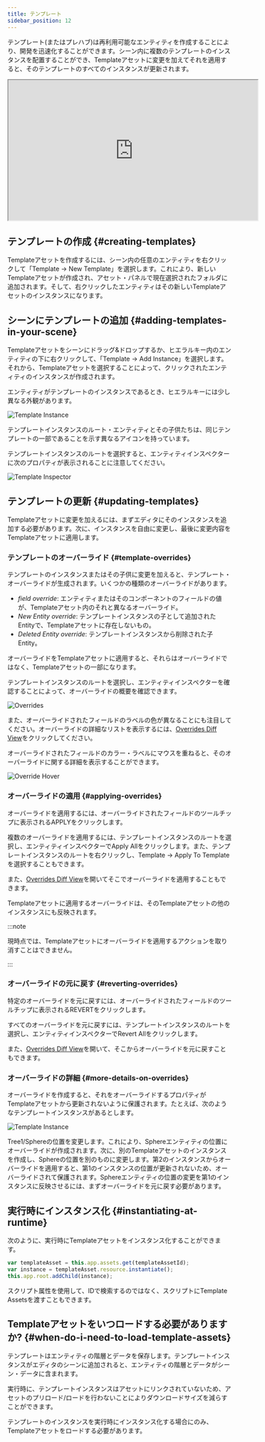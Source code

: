 ```yaml
---
title: テンプレート
sidebar_position: 12
---
```


テンプレート(またはプレハブ)は再利用可能なエンティティを作成することにより、開発を迅速化することができます。シーン内に複数のテンプレートのインスタンスを配置することができ、Templateアセットに変更を加えてそれを適用すると、そのテンプレートのすべてのインスタンスが更新されます。

<div className="iframe-container">
    <iframe loading="lazy" width="560" height="315" src="https://www.youtube.com/embed/2HV8Ib6wYRc" title="Templates Overview" allowfullscreen></iframe>
</div>


## テンプレートの作成 {#creating-templates}

Templateアセットを作成するには、シーン内の任意のエンティティを右クリックして「Template &rarr; New Template」を選択します。これにより、新しいTemplateアセットが作成され、アセット・パネルで現在選択されたフォルダに追加されます。そして、右クリックしたエンティティはその新しいTemplateアセットのインスタンスになります。

## シーンにテンプレートの追加 {#adding-templates-in-your-scene}

Templateアセットをシーンにドラッグ&ドロップするか、ヒエラルキー内のエンティティの下に右クリックして、「Template &rarr; Add Instance」を選択します。それから、Templateアセットを選択することによって、クリックされたエンティティのインスタンスが作成されます。

エンティティがテンプレートのインスタンスであるとき、ヒエラルキーには少し異なる外観があります。

![Template Instance][1]

テンプレートインスタンスのルート・エンティティとその子供たちは、同じテンプレートの一部であることを示す異なるアイコンを持っています。

テンプレートインスタンスのルートを選択すると、エンティティインスペクターに次のプロパティが表示されることに注意してください。

![Template Inspector][2]

## テンプレートの更新 {#updating-templates}

Templateアセットに変更を加えるには、まずエディタにそのインスタンスを追加する必要があります。次に、インスタンスを自由に変更し、最後に変更内容をTemplateアセットに適用します。

### テンプレートのオーバーライド {#template-overrides}

テンプレートのインスタンスまたはその子供に変更を加えると、テンプレート・オーバーライドが生成されます。いくつかの種類のオーバーライドがあります。
* *field override*: エンティティまたはそのコンポーネントのフィールドの値が、Templateアセット内のそれと異なるオーバーライド。
* *New Entity override*: テンプレートインスタンスの子として追加されたEntityで、Templateアセットに存在しないもの。
* *Deleted Entity override*: テンプレートインスタンスから削除された子Entity。

オーバーライドをTemplateアセットに適用すると、それらはオーバーライドではなく、Templateアセットの一部になります。

テンプレートインスタンスのルートを選択し、エンティティインスペクターを確認することによって、オーバーライドの概要を確認できます。

![Overrides][3]

また、オーバーライドされたフィールドのラベルの色が異なることにも注目してください。オーバーライドの詳細なリストを表示するには、[Overrides Diff View][4]をクリックしてください。

オーバーライドされたフィールドのカラー・ラベルにマウスを重ねると、そのオーバーライドに関する詳細を表示することができます。

![Override Hover][5]

### オーバーライドの適用 {#applying-overrides}

オーバーライドを適用するには、オーバーライドされたフィールドのツールチップに表示されるAPPLYをクリックします。

複数のオーバーライドを適用するには、テンプレートインスタンスのルートを選択し、エンティティインスペクターでApply Allをクリックします。また、テンプレートインスタンスのルートを右クリックし、Template &rarr; Apply To Templateを選択することもできます。

また、[Overrides Diff View][4]を開いてそこでオーバーライドを適用することもできます。

Templateアセットに適用するオーバーライドは、そのTemplateアセットの他のインスタンスにも反映されます。

:::note

現時点では、Templateアセットにオーバーライドを適用するアクションを取り消すことはできません。

:::

### オーバーライドの元に戻す {#reverting-overrides}

特定のオーバーライドを元に戻すには、オーバーライドされたフィールドのツールチップに表示されるREVERTをクリックします。

すべてのオーバーライドを元に戻すには、テンプレートインスタンスのルートを選択し、エンティティインスペクターでRevert Allをクリックします。

また、[Overrides Diff View][4]を開いて、そこからオーバーライドを元に戻すこともできます。

### オーバーライドの詳細 {#more-details-on-overrides}

オーバーライドを作成すると、それをオーバーライドするプロパティがTemplateアセットから更新されないように保護されます。たとえば、次のようなテンプレートインスタンスがあるとします。

![Template Instance][1]

Tree1/Sphereの位置を変更します。これにより、Sphereエンティティの位置にオーバーライドが作成されます。次に、別のTemplateアセットのインスタンスを作成し、Sphereの位置を別のものに変更します。第2のインスタンスからオーバーライドを適用すると、第1のインスタンスの位置が更新されないため、オーバーライドされて保護されます。Sphereエンティティの位置の変更を第1のインスタンスに反映させるには、まずオーバーライドを元に戻す必要があります。

## 実行時にインスタンス化 {#instantiating-at-runtime}

次のように、実行時にTemplateアセットをインスタンス化することができます。

```javascript
var templateAsset = this.app.assets.get(templateAssetId);
var instance = templateAsset.resource.instantiate();
this.app.root.addChild(instance);
```

スクリプト属性を使用して、IDで検索するのではなく、スクリプトにTemplate Assetsを渡すこともできます。

## Templateアセットをいつロードする必要がありますか? {#when-do-i-need-to-load-template-assets}

テンプレートはエンティティの階層とデータを保存します。テンプレートインスタンスがエディタのシーンに追加されると、エンティティの階層とデータがシーン・データに含まれます。

実行時に、テンプレートインスタンスはアセットにリンクされていないため、アセットのプリロード/ロードを行わないことによりダウンロードサイズを減らすことができます。 

テンプレートのインスタンスを実行時にインスタンス化する場合にのみ、Templateアセットをロードする必要があります。

[1]: /images/user-manual/templates/hierarchy.png
[2]: /images/user-manual/templates/inspector.png
[3]: /images/user-manual/templates/override.png
[4]: /user-manual/templates/diff
[5]: /images/user-manual/templates/override-hover.png
